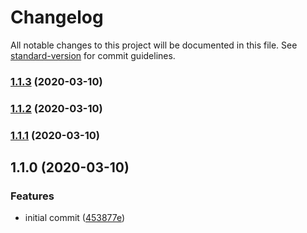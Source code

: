 # Changelog

All notable changes to this project will be documented in this file. See [standard-version](https://github.com/conventional-changelog/standard-version) for commit guidelines.

### [1.1.3](https://github.com/Neunerlei/arrays/compare/v1.1.2...v1.1.3) (2020-03-10)

### [1.1.2](https://github.com/Neunerlei/arrays/compare/v1.1.1...v1.1.2) (2020-03-10)

### [1.1.1](https://github.com/Neunerlei/arrays/compare/v1.1.0...v1.1.1) (2020-03-10)

## 1.1.0 (2020-03-10)


### Features

* initial commit ([453877e](https://github.com/Neunerlei/arrays/commit/453877e9d97bc1149081020f1e39376845109d54))
